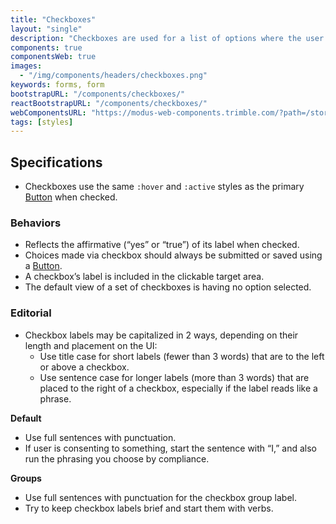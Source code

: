 ```yaml
---
title: "Checkboxes"
layout: "single"
description: "Checkboxes are used for a list of options where the user may select multiple options, including all or none."
components: true
componentsWeb: true
images:
  - "/img/components/headers/checkboxes.png"
keywords: forms, form
bootstrapURL: "/components/checkboxes/"
reactBootstrapURL: "/components/checkboxes/"
webComponentsURL: "https://modus-web-components.trimble.com/?path=/story/user-inputs-checkbox--default"
tags: [styles]
---
```


## Specifications

- Checkboxes use the same `:hover` and `:active` styles as the primary [Button](/components/web/buttons/) when checked.

### Behaviors

- Reflects the affirmative (“yes” or “true”) of its label when checked.
- Choices made via checkbox should always be submitted or saved using a [Button](/components/web/buttons/).
- A checkbox’s label is included in the clickable target area.
- The default view of a set of checkboxes is having no option selected.

### Editorial

- Checkbox labels may be capitalized in 2 ways, depending on their length and placement on the UI:
  - Use title case for short labels (fewer than 3 words) that are to the left or above a checkbox.
  - Use sentence case for longer labels (more than 3 words) that are placed to the right of a checkbox, especially if the label reads like a phrase.

**Default**

- Use full sentences with punctuation.
- If user is consenting to something, start the sentence with “I,” and also run the phrasing you choose by compliance.

**Groups**

- Use full sentences with punctuation for the checkbox group label.
- Try to keep checkbox labels brief and start them with verbs.
